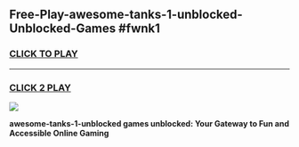 
## Free-Play-awesome-tanks-1-unblocked-Unblocked-Games #fwnk1
<h3>
<a href="https://news.freeplayer.one?title=awesome-tanks-1-unblocked&ref=8M">CLICK TO PLAY</a></h3>
<hr>

<h3>
<a href="https://news.freeplayer.one?title=awesome-tanks-1-unblocked&ref=8M">CLICK 2 PLAY</a>
  
</h3>

<a href="https://news.freeplayer.one?title=awesome-tanks-1-unblocked&ref=8M"><img src="https://clearcache.store/games.png"></a>


**awesome-tanks-1-unblocked games unblocked: Your Gateway to Fun and Accessible Online Gaming**
